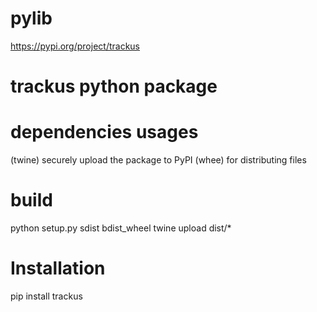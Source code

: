 # pylib

https://pypi.org/project/trackus

# trackus python package

# dependencies usages
(twine) securely upload the package to PyPI
(whee) for distributing files

# build
python setup.py sdist bdist_wheel
twine upload dist/*

# Installation
pip install trackus